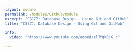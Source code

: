 ```yaml
---
layout: module
permalink: /Modules/Github/Module
excerpt: "CS377: Database Design - Using Git and GitHub"
title: "CS377: Database Design - Using Git and GitHub"

info:
  video: "https://www.youtube.com/embed/zl7fgkRjG_c"
  
---
```

